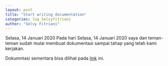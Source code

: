 ```yaml
---
layout: post
title: "Start writing documentation"
categories: log Selvyfitriani
author: "Selvy Fitriani"
---
```


Selasa, 14 Januari 2020
Pada hari Selasa, 14 Januari 2020 saya dan teman-teman sudah mulai membuat dokumentasi sampai tahap yang telah kami kerjakan. 

Dokumntasi sementara bisa dilihat pada [link](https://github.com/UI-FASILKOM-OS/extra192/blob/master/Dokumen/Dokumentasi-01.pdf) ini.
